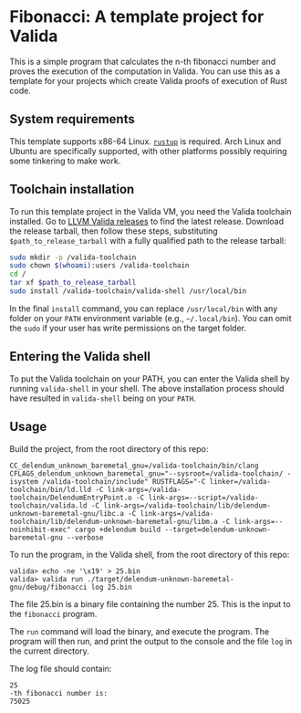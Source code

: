 # Fibonacci: A template project for Valida

This is a simple program that calculates the n-th fibonacci number and proves the execution of the computation in Valida. You can use this as a template for your projects which create Valida proofs of execution of Rust code.

## System requirements

This template supports x86-64 Linux. [`rustup`](https://www.rust-lang.org/tools/install) is required. Arch Linux and Ubuntu are specifically supported, with other platforms possibly requiring some tinkering to make work.

## Toolchain installation

To run this template project in the Valida VM, you need the Valida toolchain installed. Go to [LLVM Valida releases](https://github.com/lita-xyz/llvm-valida-releases/releases) to find the latest release. Download the release tarball, then follow these steps, substituting `$path_to_release_tarball` with a fully qualified path to the release tarball:

```bash
sudo mkdir -p /valida-toolchain
sudo chown $(whoami):users /valida-toolchain
cd /
tar xf $path_to_release_tarball
sudo install /valida-toolchain/valida-shell /usr/local/bin
```

In the final `install` command, you can replace `/usr/local/bin` with any folder on your `PATH` environment variable (e.g., `~/.local/bin`). You can omit the `sudo` if your user has write permissions on the target folder.

## Entering the Valida shell

To put the Valida toolchain on your PATH, you can enter the Valida shell by running `valida-shell` in your shell. The above installation process should have resulted in `valida-shell` being on your `PATH`.

## Usage

Build the project, from the root directory of this repo:

```
CC_delendum_unknown_baremetal_gnu=/valida-toolchain/bin/clang CFLAGS_delendum_unknown_baremetal_gnu="--sysroot=/valida-toolchain/ -isystem /valida-toolchain/include" RUSTFLAGS="-C linker=/valida-toolchain/bin/ld.lld -C link-args=/valida-toolchain/DelendumEntryPoint.o -C link-args=--script=/valida-toolchain/valida.ld -C link-args=/valida-toolchain/lib/delendum-unknown-baremetal-gnu/libc.a -C link-args=/valida-toolchain/lib/delendum-unknown-baremetal-gnu/libm.a -C link-args=--noinhibit-exec" cargo +delendum build --target=delendum-unknown-baremetal-gnu --verbose
```

To run the program, in the Valida shell, from the root directory of this repo:

```
valida> echo -ne '\x19' > 25.bin
valida> valida run ./target/delendum-unknown-baremetal-gnu/debug/fibonacci log 25.bin
```

The file 25.bin is a binary file containing the number 25. This is the input to the `fibonacci` program.

The `run` command will load the binary, and execute the program. The program will then run, and print the output to the console and the file `log` in the current directory.

The log file should contain:

```
25
-th fibonacci number is:
75025
```
